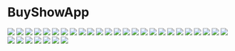 # BuyShowApp
![](https://github.com/georgekouzi/buyShowApp/blob/master/images/%E2%80%8F%E2%80%8F%D7%A6%D7%99%D7%9C%D7%95%D7%9D%20%D7%9E%D7%A1%D7%9A%20(324).png?raw=true)
![](https://github.com/georgekouzi/buyShowApp/blob/master/images/%E2%80%8F%E2%80%8F%D7%A6%D7%99%D7%9C%D7%95%D7%9D%20%D7%9E%D7%A1%D7%9A%20(325).png?raw=true)
![](https://github.com/georgekouzi/buyShowApp/blob/master/images/%E2%80%8F%E2%80%8F%D7%A6%D7%99%D7%9C%D7%95%D7%9D%20%D7%9E%D7%A1%D7%9A%20(326).png?raw=true)
![](https://github.com/georgekouzi/buyShowApp/blob/master/images/%E2%80%8F%E2%80%8F%D7%A6%D7%99%D7%9C%D7%95%D7%9D%20%D7%9E%D7%A1%D7%9A%20(327).png?raw=true)
![](https://github.com/georgekouzi/buyShowApp/blob/master/images/%E2%80%8F%E2%80%8F%D7%A6%D7%99%D7%9C%D7%95%D7%9D%20%D7%9E%D7%A1%D7%9A%20(329).png?raw=true)
![](https://github.com/georgekouzi/buyShowApp/blob/master/images/%E2%80%8F%E2%80%8F%D7%A6%D7%99%D7%9C%D7%95%D7%9D%20%D7%9E%D7%A1%D7%9A%20(330).png?raw=true)
![](https://github.com/georgekouzi/buyShowApp/blob/master/images/%E2%80%8F%E2%80%8F%D7%A6%D7%99%D7%9C%D7%95%D7%9D%20%D7%9E%D7%A1%D7%9A%20(331).png?raw=true)
![](https://github.com/georgekouzi/buyShowApp/blob/master/images/%E2%80%8F%E2%80%8F%D7%A6%D7%99%D7%9C%D7%95%D7%9D%20%D7%9E%D7%A1%D7%9A%20(332).png?raw=true)
![](https://github.com/georgekouzi/buyShowApp/blob/master/images/%E2%80%8F%E2%80%8F%D7%A6%D7%99%D7%9C%D7%95%D7%9D%20%D7%9E%D7%A1%D7%9A%20(333).png?raw=true)
![](https://github.com/georgekouzi/buyShowApp/blob/master/images/%E2%80%8F%E2%80%8F%D7%A6%D7%99%D7%9C%D7%95%D7%9D%20%D7%9E%D7%A1%D7%9A%20(334).png?raw=true)
![](https://github.com/georgekouzi/buyShowApp/blob/master/images/%E2%80%8F%E2%80%8F%D7%A6%D7%99%D7%9C%D7%95%D7%9D%20%D7%9E%D7%A1%D7%9A%20(335).png?raw=true)
![](https://github.com/georgekouzi/buyShowApp/blob/master/images/%E2%80%8F%E2%80%8F%D7%A6%D7%99%D7%9C%D7%95%D7%9D%20%D7%9E%D7%A1%D7%9A%20(336).png?raw=true)
![](https://github.com/georgekouzi/buyShowApp/blob/master/images/%E2%80%8F%E2%80%8F%D7%A6%D7%99%D7%9C%D7%95%D7%9D%20%D7%9E%D7%A1%D7%9A%20(337).png?raw=true)
![](https://github.com/georgekouzi/buyShowApp/blob/master/images/%E2%80%8F%E2%80%8F%D7%A6%D7%99%D7%9C%D7%95%D7%9D%20%D7%9E%D7%A1%D7%9A%20(338).png?raw=true)
![](https://github.com/georgekouzi/buyShowApp/blob/master/images/%E2%80%8F%E2%80%8F%D7%A6%D7%99%D7%9C%D7%95%D7%9D%20%D7%9E%D7%A1%D7%9A%20(339).png?raw=true)
![](https://github.com/georgekouzi/buyShowApp/blob/master/images/%E2%80%8F%E2%80%8F%D7%A6%D7%99%D7%9C%D7%95%D7%9D%20%D7%9E%D7%A1%D7%9A%20(340).png?raw=true)
![](https://github.com/georgekouzi/buyShowApp/blob/master/images/%E2%80%8F%E2%80%8F%D7%A6%D7%99%D7%9C%D7%95%D7%9D%20%D7%9E%D7%A1%D7%9A%20(341).png?raw=true)
![](https://github.com/georgekouzi/buyShowApp/blob/master/images/%E2%80%8F%E2%80%8F%D7%A6%D7%99%D7%9C%D7%95%D7%9D%20%D7%9E%D7%A1%D7%9A%20(342).png?raw=true)
![](https://github.com/georgekouzi/buyShowApp/blob/master/images/%E2%80%8F%E2%80%8F%D7%A6%D7%99%D7%9C%D7%95%D7%9D%20%D7%9E%D7%A1%D7%9A%20(344).png?raw=true)
![](https://github.com/georgekouzi/buyShowApp/blob/master/images/%E2%80%8F%E2%80%8F%D7%A6%D7%99%D7%9C%D7%95%D7%9D%20%D7%9E%D7%A1%D7%9A%20(345).png?raw=true)
![](https://github.com/georgekouzi/buyShowApp/blob/master/images/%E2%80%8F%E2%80%8F%D7%A6%D7%99%D7%9C%D7%95%D7%9D%20%D7%9E%D7%A1%D7%9A%20(346).png?raw=true)
![](https://github.com/georgekouzi/buyShowApp/blob/master/images/%E2%80%8F%E2%80%8F%D7%A6%D7%99%D7%9C%D7%95%D7%9D%20%D7%9E%D7%A1%D7%9A%20(347).png?raw=true)
![](https://github.com/georgekouzi/buyShowApp/blob/master/images/%E2%80%8F%E2%80%8F%D7%A6%D7%99%D7%9C%D7%95%D7%9D%20%D7%9E%D7%A1%D7%9A%20(348).png?raw=true)
![](https://github.com/georgekouzi/buyShowApp/blob/master/images/%E2%80%8F%E2%80%8F%D7%A6%D7%99%D7%9C%D7%95%D7%9D%20%D7%9E%D7%A1%D7%9A%20(349).png?raw=true)
![](https://github.com/georgekouzi/buyShowApp/blob/master/images/%E2%80%8F%E2%80%8F%D7%A6%D7%99%D7%9C%D7%95%D7%9D%20%D7%9E%D7%A1%D7%9A%20(350).png?raw=true)
![](https://github.com/georgekouzi/buyShowApp/blob/master/images/%E2%80%8F%E2%80%8F%D7%A6%D7%99%D7%9C%D7%95%D7%9D%20%D7%9E%D7%A1%D7%9A%20(351).png?raw=true)
![](https://github.com/georgekouzi/buyShowApp/blob/master/images/%E2%80%8F%E2%80%8F%D7%A6%D7%99%D7%9C%D7%95%D7%9D%20%D7%9E%D7%A1%D7%9A%20(352).png?raw=true)
![](https://github.com/georgekouzi/buyShowApp/blob/master/images/%E2%80%8F%E2%80%8F%D7%A6%D7%99%D7%9C%D7%95%D7%9D%20%D7%9E%D7%A1%D7%9A%20(353).png?raw=true)
![](https://github.com/georgekouzi/buyShowApp/blob/master/images/%E2%80%8F%E2%80%8F%D7%A6%D7%99%D7%9C%D7%95%D7%9D%20%D7%9E%D7%A1%D7%9A%20(354).png?raw=true)
![](https://github.com/georgekouzi/buyShowApp/blob/master/images/%E2%80%8F%E2%80%8F%D7%A6%D7%99%D7%9C%D7%95%D7%9D%20%D7%9E%D7%A1%D7%9A%20(355).png?raw=true)
![](https://github.com/georgekouzi/buyShowApp/blob/master/images/%E2%80%8F%E2%80%8F%D7%A6%D7%99%D7%9C%D7%95%D7%9D%20%D7%9E%D7%A1%D7%9A%20(356).png?raw=true)
![](https://github.com/georgekouzi/buyShowApp/blob/master/images/%E2%80%8F%E2%80%8F%D7%A6%D7%99%D7%9C%D7%95%D7%9D%20%D7%9E%D7%A1%D7%9A%20(357).png?raw=true)



